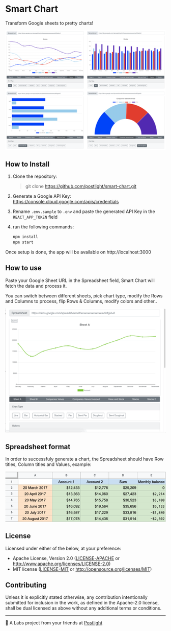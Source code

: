 # Smart Chart

Transform Google sheets to pretty charts!

![Smart Chart preview](src/static/images/smart-chart.png)

## How to Install

1. Clone the repository:

   > git clone https://github.com/postlight/smart-chart.git

2. Generate a Google API Key: https://console.cloud.google.com/apis/credentials
3. Rename `.env.sample` to `.env` and paste the generated API Key in the `REACT_APP_TOKEN` field
4. run the following commands:
   ```sh
   npm install
   npm start
   ```

Once setup is done, the app will be available on http://localhost:3000

## How to use

Paste your Google Sheet URL in the Spreadsheet field, Smart Chart will fetch the data and process it.

You can switch between different sheets, pick chart type, modify the Rows and Columns to process, flip Rows & Columns, modify colors and other..

![Smart Chart preview](src/static/images/smart-chart.gif)

## Spreadsheet format

In order to successfuly generate a chart, the Spreadsheet should have Row titles, Column titles and Values, example:

![Spreadsheet example](src/static/images/spreadsheet-format.png)

## License

Licensed under either of the below, at your preference:

- Apache License, Version 2.0
  ([LICENSE-APACHE](LICENSE-APACHE) or http://www.apache.org/licenses/LICENSE-2.0)
- MIT license
  ([LICENSE-MIT](LICENSE-MIT) or http://opensource.org/licenses/MIT)

## Contributing

Unless it is explicitly stated otherwise, any contribution intentionally submitted for inclusion in the work, as defined in the Apache-2.0 license, shall be dual licensed as above without any additional terms or conditions.

---

🔬 A Labs project from your friends at [Postlight](https://postlight.com/labs)

```

```
